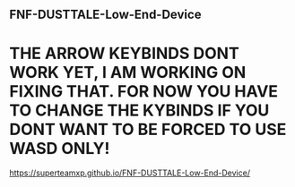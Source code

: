 ## FNF-DUSTTALE-Low-End-Device
# THE ARROW KEYBINDS DONT WORK YET, I AM WORKING ON FIXING THAT. FOR NOW YOU HAVE TO CHANGE THE KYBINDS IF YOU DONT WANT TO BE FORCED TO USE WASD ONLY!
https://superteamxp.github.io/FNF-DUSTTALE-Low-End-Device/
